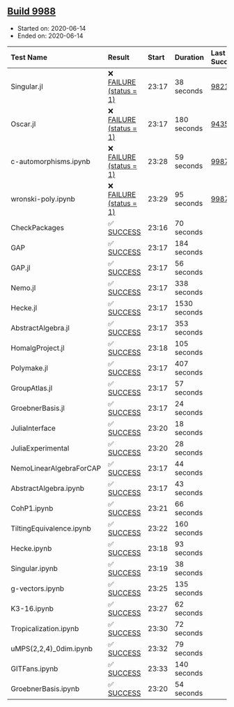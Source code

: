 ## [Build 9988](https://oscarci.mathematik.uni-kl.de/job/oscar/9988/)

* Started on: 2020-06-14
* Ended on: 2020-06-14

| Test Name    | Result | Start | Duration | Last Success | First Failure |
|:-------------|:-------|:------|:---------|:-------------|:--------------|
| Singular.jl | ❌ [FAILURE (status = 1)](https://oscarci.mathematik.uni-kl.de/job/oscar/9988/artifact/logs/build-9988/Singular.jl.log) | 23:17 | 38 seconds | [9821](https://oscarci.mathematik.uni-kl.de/job/oscar/9821/) | [9822](https://oscarci.mathematik.uni-kl.de/job/oscar/9822/) |
| Oscar.jl | ❌ [FAILURE (status = 1)](https://oscarci.mathematik.uni-kl.de/job/oscar/9988/artifact/logs/build-9988/Oscar.jl.log) | 23:17 | 180 seconds | [9435](https://oscarci.mathematik.uni-kl.de/job/oscar/9435/) | [9436](https://oscarci.mathematik.uni-kl.de/job/oscar/9436/) |
| c-automorphisms.ipynb | ❌ [FAILURE (status = 1)](https://oscarci.mathematik.uni-kl.de/job/oscar/9988/artifact/logs/build-9988/c-automorphisms.ipynb.log) | 23:28 | 59 seconds | [9987](https://oscarci.mathematik.uni-kl.de/job/oscar/9987/) | [9988](https://oscarci.mathematik.uni-kl.de/job/oscar/9988/) |
| wronski-poly.ipynb | ❌ [FAILURE (status = 1)](https://oscarci.mathematik.uni-kl.de/job/oscar/9988/artifact/logs/build-9988/wronski-poly.ipynb.log) | 23:29 | 95 seconds | [9987](https://oscarci.mathematik.uni-kl.de/job/oscar/9987/) | [9988](https://oscarci.mathematik.uni-kl.de/job/oscar/9988/) |
| CheckPackages | ✅ [SUCCESS](https://oscarci.mathematik.uni-kl.de/job/oscar/9988/artifact/logs/build-9988/CheckPackages.log) | 23:16 | 70 seconds |  |  |
| GAP | ✅ [SUCCESS](https://oscarci.mathematik.uni-kl.de/job/oscar/9988/artifact/logs/build-9988/GAP.log) | 23:17 | 184 seconds |  |  |
| GAP.jl | ✅ [SUCCESS](https://oscarci.mathematik.uni-kl.de/job/oscar/9988/artifact/logs/build-9988/GAP.jl.log) | 23:17 | 56 seconds |  |  |
| Nemo.jl | ✅ [SUCCESS](https://oscarci.mathematik.uni-kl.de/job/oscar/9988/artifact/logs/build-9988/Nemo.jl.log) | 23:17 | 338 seconds |  |  |
| Hecke.jl | ✅ [SUCCESS](https://oscarci.mathematik.uni-kl.de/job/oscar/9988/artifact/logs/build-9988/Hecke.jl.log) | 23:17 | 1530 seconds |  |  |
| AbstractAlgebra.jl | ✅ [SUCCESS](https://oscarci.mathematik.uni-kl.de/job/oscar/9988/artifact/logs/build-9988/AbstractAlgebra.jl.log) | 23:17 | 353 seconds |  |  |
| HomalgProject.jl | ✅ [SUCCESS](https://oscarci.mathematik.uni-kl.de/job/oscar/9988/artifact/logs/build-9988/HomalgProject.jl.log) | 23:18 | 105 seconds |  |  |
| Polymake.jl | ✅ [SUCCESS](https://oscarci.mathematik.uni-kl.de/job/oscar/9988/artifact/logs/build-9988/Polymake.jl.log) | 23:17 | 407 seconds |  |  |
| GroupAtlas.jl | ✅ [SUCCESS](https://oscarci.mathematik.uni-kl.de/job/oscar/9988/artifact/logs/build-9988/GroupAtlas.jl.log) | 23:17 | 57 seconds |  |  |
| GroebnerBasis.jl | ✅ [SUCCESS](https://oscarci.mathematik.uni-kl.de/job/oscar/9988/artifact/logs/build-9988/GroebnerBasis.jl.log) | 23:17 | 24 seconds |  |  |
| JuliaInterface | ✅ [SUCCESS](https://oscarci.mathematik.uni-kl.de/job/oscar/9988/artifact/logs/build-9988/JuliaInterface.log) | 23:20 | 18 seconds |  |  |
| JuliaExperimental | ✅ [SUCCESS](https://oscarci.mathematik.uni-kl.de/job/oscar/9988/artifact/logs/build-9988/JuliaExperimental.log) | 23:20 | 28 seconds |  |  |
| NemoLinearAlgebraForCAP | ✅ [SUCCESS](https://oscarci.mathematik.uni-kl.de/job/oscar/9988/artifact/logs/build-9988/NemoLinearAlgebraForCAP.log) | 23:17 | 44 seconds |  |  |
| AbstractAlgebra.ipynb | ✅ [SUCCESS](https://oscarci.mathematik.uni-kl.de/job/oscar/9988/artifact/logs/build-9988/AbstractAlgebra.ipynb.log) | 23:17 | 43 seconds |  |  |
| CohP1.ipynb | ✅ [SUCCESS](https://oscarci.mathematik.uni-kl.de/job/oscar/9988/artifact/logs/build-9988/CohP1.ipynb.log) | 23:21 | 66 seconds |  |  |
| TiltingEquivalence.ipynb | ✅ [SUCCESS](https://oscarci.mathematik.uni-kl.de/job/oscar/9988/artifact/logs/build-9988/TiltingEquivalence.ipynb.log) | 23:22 | 160 seconds |  |  |
| Hecke.ipynb | ✅ [SUCCESS](https://oscarci.mathematik.uni-kl.de/job/oscar/9988/artifact/logs/build-9988/Hecke.ipynb.log) | 23:18 | 93 seconds |  |  |
| Singular.ipynb | ✅ [SUCCESS](https://oscarci.mathematik.uni-kl.de/job/oscar/9988/artifact/logs/build-9988/Singular.ipynb.log) | 23:19 | 38 seconds |  |  |
| g-vectors.ipynb | ✅ [SUCCESS](https://oscarci.mathematik.uni-kl.de/job/oscar/9988/artifact/logs/build-9988/g-vectors.ipynb.log) | 23:25 | 135 seconds |  |  |
| K3-16.ipynb | ✅ [SUCCESS](https://oscarci.mathematik.uni-kl.de/job/oscar/9988/artifact/logs/build-9988/K3-16.ipynb.log) | 23:27 | 62 seconds |  |  |
| Tropicalization.ipynb | ✅ [SUCCESS](https://oscarci.mathematik.uni-kl.de/job/oscar/9988/artifact/logs/build-9988/Tropicalization.ipynb.log) | 23:30 | 72 seconds |  |  |
| uMPS(2,2,4)_0dim.ipynb | ✅ [SUCCESS](https://oscarci.mathematik.uni-kl.de/job/oscar/9988/artifact/logs/build-9988/uMPS-2-2-4-_0dim.ipynb.log) | 23:32 | 79 seconds |  |  |
| GITFans.ipynb | ✅ [SUCCESS](https://oscarci.mathematik.uni-kl.de/job/oscar/9988/artifact/logs/build-9988/GITFans.ipynb.log) | 23:33 | 140 seconds |  |  |
| GroebnerBasis.ipynb | ✅ [SUCCESS](https://oscarci.mathematik.uni-kl.de/job/oscar/9988/artifact/logs/build-9988/GroebnerBasis.ipynb.log) | 23:20 | 54 seconds |  |  |
